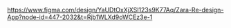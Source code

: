 https://www.figma.com/design/YaUDtOxXjXSl123s9K77Aq/Zara-Re-design-App?node-id=447-2032&t=Rjb1WLXd9oWCEz3e-1
